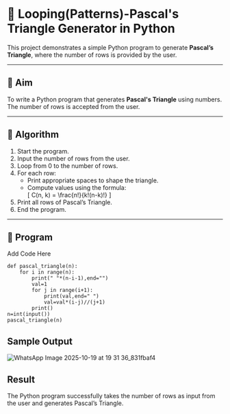 # 🔺 Looping(Patterns)-Pascal's Triangle Generator in Python

This project demonstrates a simple Python program to generate **Pascal’s Triangle**, where the number of rows is provided by the user.

---

## 🎯 Aim

To write a Python program that generates **Pascal's Triangle** using numbers. The number of rows is accepted from the user.

---

## 🧠 Algorithm

1. Start the program.
2. Input the number of rows from the user.
3. Loop from 0 to the number of rows.
4. For each row:
   - Print appropriate spaces to shape the triangle.
   - Compute values using the formula:  
     \[
     C(n, k) = \frac{n!}{k!(n-k)!}
     \]
5. Print all rows of Pascal’s Triangle.
6. End the program.

---

## 🧪 Program
Add Code Here
```
def pascal_triangle(n):
    for i in range(n):
        print(" "*(n-i-1),end="")
        val=1
        for j in range(i+1):
            print(val,end=" ")
            val=val*(i-j)//(j+1)
        print()
n=int(input())
pascal_triangle(n)
```


## Sample Output
![WhatsApp Image 2025-10-19 at 19 31 36_831fbaf4](https://github.com/user-attachments/assets/818e79d2-e43f-47e8-b1bd-0ba71c278922)




## Result
The Python program successfully takes the number of rows as input from the user and generates Pascal’s Triangle.


